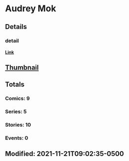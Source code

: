 # Audrey  Mok 
## Details
### detail
#### [Link](http://marvel.com/comics/creators/13294/audrey_mok?utm_campaign=apiRef&utm_source=225578a89fc76f3d20fbffda5d17a88d)
## [Thumbnail](http://i.annihil.us/u/prod/marvel/i/mg/b/40/image_not_available.jpg)
## Totals
### Comics: 9
### Series: 5
### Stories: 10
### Events: 0
## Modified: 2021-11-21T09:02:35-0500